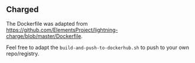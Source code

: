 ## Charged
The Dockerfile was adapted from https://github.com/ElementsProject/lightning-charge/blob/master/Dockerfile.

Feel free to adapt the `build-and-push-to-dockerhub.sh` to push to your own repo/registry.
